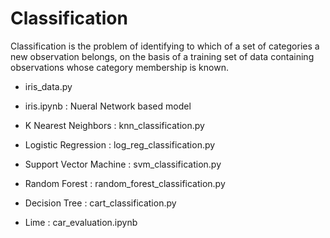 # Classification

Classification is the problem of identifying to which of a set of categories a new observation belongs, 
on the basis of a training set of data containing observations whose category membership is known.

- iris_data.py

- iris.ipynb : Nueral Network based model

- K Nearest Neighbors : knn_classification.py

- Logistic Regression : log_reg_classification.py 

- Support Vector Machine : svm_classification.py

- Random Forest : random_forest_classification.py

- Decision Tree : cart_classification.py

- Lime : car_evaluation.ipynb
